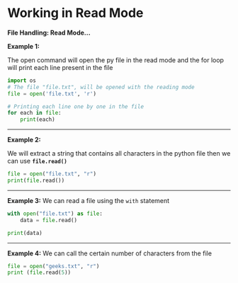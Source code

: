 # **Working in Read Mode**

**File Handling: Read Mode...**

**Example 1:**

The open command will open the py file in the read mode and the for loop will print each line present in the file

```py
import os
# The file "file.txt", will be opened with the reading mode
file = open('file.txt', 'r')

# Printing each line one by one in the file
for each in file:
    print(each)
```

<hr>

**Example 2:**

We will extract a string that contains all characters in the python file then we can use **`file.read()`**

```py
file = open("file.txt", "r")
print(file.read())
```

<hr>

**Example 3:**
We can read a file using the `with` statement

```py
with open("file.txt") as file:
    data = file.read()

print(data)
```

<hr>

**Example 4:**
We can call the certain number of characters from the file

```py
file = open("geeks.txt", "r")
print (file.read(5))
```
